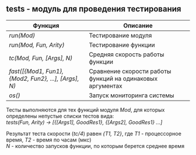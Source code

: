## tests - модуль для проведения тестирования
|                     Функция                        |                          Описание                         |  
|----------------------------------------------------|-----------------------------------------------------------|  
|*run(Mod)*                                          | Тестирование модуля                                       |  
|*run(Mod, Fun, Arity)*                              | Тестирование функции                                      |  
|*tc(Mod, Fun, [Args], N)*                           | Средняя скорость работы функции                           |  
|*fast([{Mod1, Fun1}, {Mod2, Fun2}, ...], [Args], N)*| Сравнение скорости работы функций на одинаковых аргументах|  
|*os()*                                              | Запуск мониторинга системы                                |  

Тесты выполняются для тех функций модуля *Mod*, для которых определены непустые списки тестов вида:  
*tests(Fun, Arity) -> [{[Args1], GoodRes1}, {[Args2], GoodRes1} ...]*

Результат теста скорости (*tc/4*) равен *{T1, T2}*, где *T1* - процессорное время, *T2* - время по часам (мкс)  
*N* - количество запусков функции, по которым берется среднее время  

